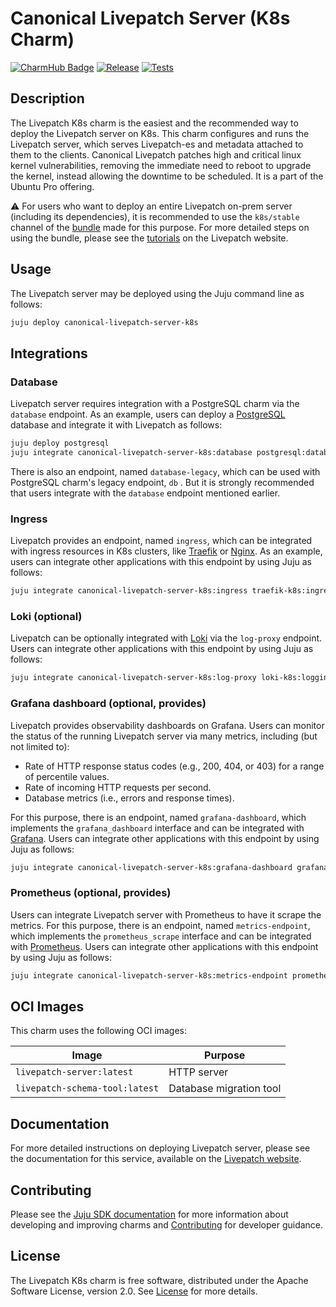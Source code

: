 # Canonical Livepatch Server (K8s Charm)

[![CharmHub Badge](https://charmhub.io/canonical-livepatch-server-k8s/badge.svg)](https://charmhub.io/canonical-livepatch-server-k8s)
[![Release](https://github.com/canonical/livepatch-k8s-operator/actions/workflows/publish_charm.yaml/badge.svg)](https://github.com/canonical/livepatch-k8s-operator/actions/workflows/publish_charm.yaml)
[![Tests](https://github.com/canonical/livepatch-k8s-operator/actions/workflows/test.yaml/badge.svg?branch=main)](https://github.com/canonical/livepatch-k8s-operator/actions/workflows/test.yaml?query=branch%3Amain)

## Description

The Livepatch K8s charm is the easiest and the recommended way to deploy the Livepatch server on K8s. This charm configures and runs the Livepatch server, which serves Livepatch-es and metadata attached to them to the clients. Canonical Livepatch patches high and critical linux kernel vulnerabilities, removing the immediate need to reboot to upgrade the kernel, instead allowing the downtime to be scheduled. It is a part of the Ubuntu Pro offering.

⚠️ For users who want to deploy an entire Livepatch on-prem server (including its dependencies), it is recommended to use the `k8s/stable` channel of the [bundle](https://charmhub.io/canonical-livepatch-onprem?channel=k8s/stable) made for this purpose. For more detailed steps on using the bundle, please see the [tutorials](https://ubuntu.com/security/livepatch/docs/livepatch_on_prem/tutorial) on the Livepatch website.

## Usage

The Livepatch server may be deployed using the Juju command line as follows:

```sh
juju deploy canonical-livepatch-server-k8s
```

## Integrations

### Database

Livepatch server requires integration with a PostgreSQL charm via the `database` endpoint. As an example, users can deploy a [PostgreSQL](https://charmhub.io/postgresql) database and integrate it with Livepatch as follows:

```sh
juju deploy postgresql
juju integrate canonical-livepatch-server-k8s:database postgresql:database
```

There is also an endpoint, named `database-legacy`, which can be used with PostgreSQL charm's legacy endpoint, `db` . But it is strongly recommended that users integrate with the `database` endpoint mentioned earlier.

### Ingress

Livepatch provides an endpoint, named `ingress`, which can be integrated with ingress resources in K8s clusters, like [Traefik](https://charmhub.io/traefik-k8s) or [Nginx](https://charmhub.io/nginx-ingress-integrator). As an example, users can integrate other applications with this endpoint by using Juju as follows:

```sh
juju integrate canonical-livepatch-server-k8s:ingress traefik-k8s:ingress
```

### Loki (optional)

Livepatch can be optionally integrated with [Loki](https://charmhub.io/loki-k8s) via the `log-proxy` endpoint. Users can integrate other applications with this endpoint by using Juju as follows:

```sh
juju integrate canonical-livepatch-server-k8s:log-proxy loki-k8s:logging
```

### Grafana dashboard (optional, provides)

Livepatch provides observability dashboards on Grafana. Users can monitor the status of the running Livepatch server via many metrics, including (but not limited to):
- Rate of HTTP response status codes (e.g., 200, 404, or 403) for a range of percentile values.
- Rate of incoming HTTP requests per second.
- Database metrics (i.e., errors and response times).

For this purpose, there is an endpoint, named `grafana-dashboard`, which implements the `grafana_dashboard` interface and can be integrated with [Grafana](https://charmhub.io/grafana-k8s). Users can integrate other applications with this endpoint by using Juju as follows:

```sh
juju integrate canonical-livepatch-server-k8s:grafana-dashboard grafana-k8s:grafana-dashboard
```

### Prometheus (optional, provides)

Users can integrate Livepatch server with Prometheus to have it scrape the metrics. For this purpose, there is an endpoint, named `metrics-endpoint`, which implements the `prometheus_scrape` interface and can be integrated with [Prometheus](https://charmhub.io/prometheus-k8s). Users can integrate other applications with this endpoint by using Juju as follows:

```sh
juju integrate canonical-livepatch-server-k8s:metrics-endpoint prometheus-k8s:metrics-endpoint
```

## OCI Images

This charm uses the following OCI images:

| Image                          | Purpose                 |
| ------------------------------ | ----------------------- |
| `livepatch-server:latest`      | HTTP server             |
| `livepatch-schema-tool:latest` | Database migration tool |

## Documentation

For more detailed instructions on deploying Livepatch server, please see the documentation for this service, available on the [Livepatch website](https://ubuntu.com/security/livepatch/docs).

## Contributing

Please see the [Juju SDK documentation](https://juju.is/docs/sdk) for more information about developing and improving charms and [Contributing](CONTRIBUTING.md) for developer guidance.

## License

The Livepatch K8s charm is free software, distributed under the Apache Software License, version 2.0. See [License](LICENSE) for more details.
